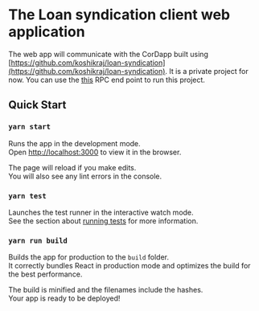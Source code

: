 # The Loan syndication client web application
The web app will communicate with the CorDapp built using [https://github.com/koshikraj/loan-syndication](https://github.com/koshikraj/loan-syndication). It is a private project for now. You can use the [this](http://projects.koshikraj.com:8888/api/) RPC end point to run this project.


## Quick Start

### `yarn start`

Runs the app in the development mode.<br>
Open [http://localhost:3000](http://localhost:3000) to view it in the browser.

The page will reload if you make edits.<br>
You will also see any lint errors in the console.

### `yarn test`

Launches the test runner in the interactive watch mode.<br>
See the section about [running tests](https://facebook.github.io/create-react-app/docs/running-tests) for more information.

### `yarn run build`

Builds the app for production to the `build` folder.<br>
It correctly bundles React in production mode and optimizes the build for the best performance.

The build is minified and the filenames include the hashes.<br>
Your app is ready to be deployed!

